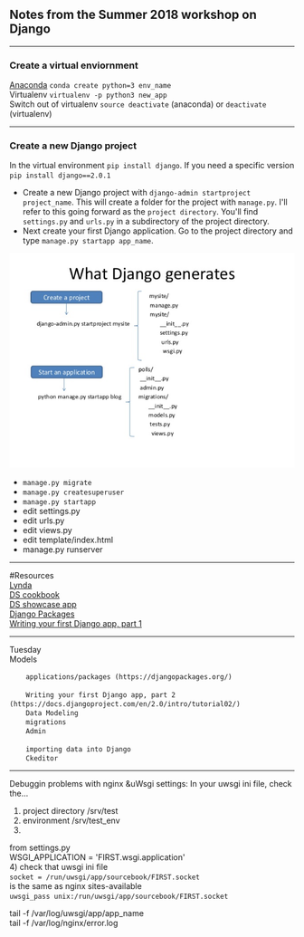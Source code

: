 ## Notes from the Summer 2018 workshop on Django 

***
### Create a virtual enviornment 
[Anaconda](https://conda.io/docs/index.html) `conda create python=3 env_name`    
Virtualenv `virtualenv -p python3 new_app`    
Switch out of virtualenv
`source deactivate` (anaconda) or `deactivate` (virtualenv)    

***
### Create a new Django project
In the virtual environment `pip install django`.  If you need a specific version `pip install django==2.0.1`  

-  Create a new Django project with `django-admin startproject project_name`.  This will create a folder for the project with `manage.py`.  I'll refer to this going forward as the `project directory`.  You'll find `settings.py` and `urls.py` in a subdirectory of the project directory.    
-  Next create your first Django application.  Go to the project directory and type `manage.py startapp app_name`.    

![image](https://github.com/HCDigitalScholarship/ds-cookbook/blob/master/google_vision/why-django-for-web-development-8-638.jpg)  


- `manage.py migrate`  
- `manage.py createsuperuser`  
- `manage.py startapp`  
- edit settings.py  
- edit urls.py  
- edit views.py  
- edit template/index.html  
- manage.py runserver  


***		
		
#Resources  
		[Lynda](https://www.lynda.com/allcourses)  
		[DS cookbook](https://github.com/HCDigitalScholarship/ds-cookbook)  
		[DS showcase app](https://github.com/HCDigitalScholarship/django-showcase)  
    [Django Packages](https://djangopackages.org/)  
		[Writing your first Django app, part 1](https://docs.djangoproject.com/en/2.0/intro/tutorial01/)  
***
Tuesday		
	Models
	
		applications/packages (https://djangopackages.org/)
		
		Writing your first Django app, part 2 (https://docs.djangoproject.com/en/2.0/intro/tutorial02/)
		Data Modeling
		migrations
		Admin
		
		importing data into Django 
		Ckeditor
***
Debuggin problems with nginx &uWsgi settings:
In your uwsgi ini file, check the...
1) project directory /srv/test  
2) environment /srv/test_env  
3) 
from settings.py  
WSGI_APPLICATION = 'FIRST.wsgi.application'  
4) check that 
uwsgi ini file  
`socket = /run/uwsgi/app/sourcebook/FIRST.socket`    
is the same as nginx sites-available  
`uwsgi_pass unix:/run/uwsgi/app/sourcebook/FIRST.socket`  

tail -f /var/log/uwsgi/app/app_name  
tail -f /var/log/nginx/error.log  
